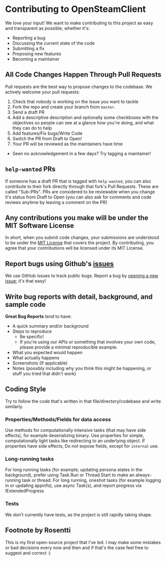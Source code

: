 # Contributing to OpenSteamClient
We love your input! We want to make contributing to this project as easy and transparent as possible, whether it's:

- Reporting a bug
- Discussing the current state of the code
- Submitting a fix
- Proposing new features
- Becoming a maintainer


## All Code Changes Happen Through Pull Requests
Pull requests are the best way to propose changes to the codebase. We actively welcome your pull requests:

1. Check that nobody is working on the issue you want to tackle
2. Fork the repo and create your branch from `master`.
3. Send a draft PR
4. Add a descriptive description and optionally some checkboxes with the objectives so people can see at a glance how you're doing, and what they can do to help
5. Add features/Fix bugs/Write Code
6. Switch the PR from Draft to Open!
7. Your PR will be reviewed as the maintainers have time
  - Seen no acknowledgement in a few days? Try tagging a maintainer!

## `help-wanted` PRs
If someone has a draft PR that is tagged with `help-wanted`, you can also contribute to their fork directly through that fork's Pull Requests. These are called "Sub-PRs".
PRs are considered to be reviewable when you change it's status from Draft to Open (you can also ask for comments and code reviews anytime by leaving a comment on the PR)

## Any contributions you make will be under the MIT Software License
In short, when you submit code changes, your submissions are understood to be under the [MIT License](http://choosealicense.com/licenses/mit/) that covers the project.
By contributing, you agree that your contributions will be licensed under its MIT License.

## Report bugs using Github's [issues](https://github.com/OpenSteamClient/OpenSteamClient/issues)
We use GitHub issues to track public bugs. Report a bug by [opening a new issue](https://github.com/OpenSteamClient/OpenSteamClient/issues/new); it's that easy!

## Write bug reports with detail, background, and sample code
**Great Bug Reports** tend to have:

- A quick summary and/or background
- Steps to reproduce
  - Be specific!
  - If you're using our APIs or something that involves your own code, please provide a minimal reproducible example.
- What you expected would happen
- What actually happens
- Screenshots (If applicable)
- Notes (possibly including why you think this might be happening, or stuff you tried that didn't work)


## Coding Style
Try to follow the code that's written in that file/directory/codebase and write similarly. 

### Properties/Methods/Fields for data access
Use methods for computationally intensive tasks (that may have side effects), for example deserializing binary.
Use properties for simple, computationally light tasks like redirecting to an underlying object. 
If properties have side effects, 
Do not expose fields, except for `internal` use.

### Long-running tasks
For long running tasks (for example, updating persona states in the background), prefer using Task.Run or Thread.Start to make an always-running task or thread.
For long running, oneshot tasks (for example logging in or updating appinfo), use async Task(s), and report progress via IExtendedProgress

### Tests
We don't currently have tests, as the project is still rapidly taking shape.

## Footnote by Rosentti
This is my first open-source project that I've led.
I may make some mistakes or bad decisions every now and then and if that's the case feel free to suggest and correct :)
